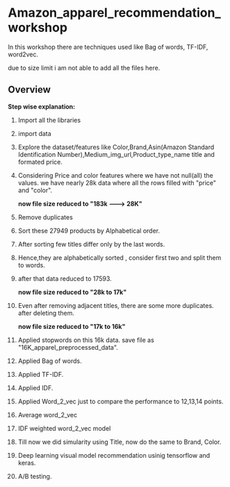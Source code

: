 # Amazon_apparel_recommendation_workshop
In this workshop there are techniques used like Bag of words, TF-IDF, word2vec.

due to size limit i am not able to add all the files here.

## Overview
**Step wise explanation:**

1. Import all the libraries

2. import data

3. Explore the dataset/features like Color,Brand,Asin(Amazon Standard Identification Number),Medium_img_url,Product_type_name title and formated price.

4. Considering Price and color features where we have not null(all) the values. we have nearly 28k data where all the rows 
filled with "price" and "color".
   
   **now file size reduced to "183k ---> 28K"**

5. Remove duplicates

6. Sort these 27949 products by Alphabetical order.

7. After sorting few titles differ only by the last words.

8. Hence,they are alphabetically sorted , consider first two and split them to words.

9. after that data reduced to 17593.
   
   **now file size reduced to "28k to 17k"**

10. Even after removing adjacent titles, there are some more duplicates. after deleting them.

     **now file size reduced to "17k to 16k"**

11. Applied stopwords on this 16k data. save file as "16K_apparel_preprocessed_data".

12. Applied Bag of words.

13. Applied TF-IDF.

14. Applied IDF.

15. Applied Word_2_vec just to compare the performance to 12,13,14 points.

16. Average word_2_vec

17. IDF weighted word_2_vec model

18. Till now we did simularity using Title, now do the same to Brand, Color.

19. Deep learning visual model recommendation usinig tensorflow and keras.

2. A/B testing.
